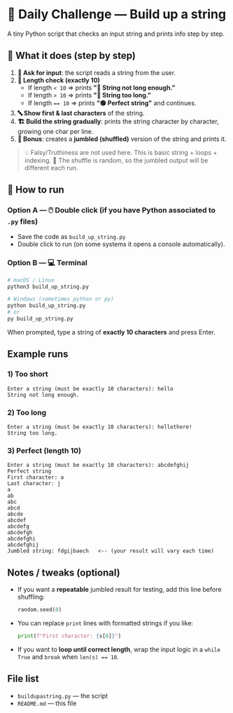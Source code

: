 # 💪 Daily Challenge — Build up a string

A tiny Python script that checks an input string and prints info step by step.

## 🔄 What it does (step by step)
1. **📝 Ask for input**: the script reads a string from the user.
2. **📏 Length check (exactly 10)**  
   - If length `< 10` ⇒ prints **"🔴 String not long enough."**  
   - If length `> 10` ⇒ prints **"🔴 String too long."**  
   - If length `== 10` ⇒ prints **"🟢 Perfect string"** and continues.
3. **🔤 Show first & last characters** of the string.
4. **🏗️ Build the string gradually**: prints the string character by character, growing one char per line.
5. **🎲 Bonus**: creates a **jumbled (shuffled)** version of the string and prints it.

> 💡 Falsy/Truthiness are not used here. This is basic string + loops + indexing.
> 🎯 The shuffle is random, so the jumbled output will be different each run.

## 🚀 How to run
### Option A — 🖱️ Double click (if you have Python associated to `.py` files)
- Save the code as `build_up_string.py`
- Double click to run (on some systems it opens a console automatically).

### Option B — 💻 Terminal
```bash
# macOS / Linux
python3 build_up_string.py

# Windows (sometimes python or py)
python build_up_string.py
# or
py build_up_string.py
```

When prompted, type a string of **exactly 10 characters** and press Enter.

## Example runs
### 1) Too short
```
Enter a string (must be exactly 10 characters): hello
String not long enough.
```

### 2) Too long
```
Enter a string (must be exactly 10 characters): hellothere!
String too long.
```

### 3) Perfect (length 10)
```
Enter a string (must be exactly 10 characters): abcdefghij
Perfect string
First character: a
Last character: j
a
ab
abc
abcd
abcde
abcdef
abcdefg
abcdefgh
abcdefghi
abcdefghij
Jumbled string: fdgijbaech   <-- (your result will vary each time)
```

## Notes / tweaks (optional)
- If you want a **repeatable** jumbled result for testing, add this line before shuffling:
  ```python
  random.seed(0)
  ```
- You can replace `print` lines with formatted strings if you like:
  ```python
  print(f"First character: {s[0]}")
  ```
- If you want to **loop until correct length**, wrap the input logic in a `while True` and `break` when `len(s) == 10`.

## File list
- `buildupastring.py` — the script
- `README.md` — this file
